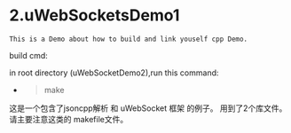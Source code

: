 # 2.uWebSocketsDemo1
    This is a Demo about how to build and link youself cpp Demo.
   
build cmd:

  in root directory (uWebSocketDemo2),run this command:
 - > make 
 
这是一个包含了jsoncpp解析 和 uWebSocket 框架 的例子。
用到了2个库文件。请主要注意这类的 makefile文件。


